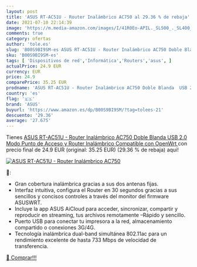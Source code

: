 ```yaml
---
layout: post
title: 'ASUS RT-AC51U - Router Inalámbrico AC750 al 29.36 % de rebaja'
date: 2021-07-10 22:14:39
image: 'https://m.media-amazon.com/images/I/41R0Eo-APIL._SL500_._SL400_.jpg'
comments: true
category: ofertas
author: 'tole.es'
slug: 'B00S9BI9SM-es ASUS RT-AC51U - Router Inalámbrico AC750 Doble Blanda USB...'
sku: 'B00S9BI9SM-es'
tags: [ 'Dispositivos de red','Informática','Routers','asus', ]
actualPrice: 24.9 EUR
currency: EUR
price: 24.9
comparePrice: 35.25 EUR
prodname: 'ASUS RT-AC51U - Router Inalámbrico AC750 Doble Blanda  USB 2.0  Modo Punto de Acceso y Router Inalámbrico  Compatible con OpenWrt '
country: 'es'
flag: '🇪🇸'
brand: 'ASUS'
buyurl: 'https://www.amazon.es/dp/B00S9BI9SM/?tag=tolees-21'
descuento: '29.36'
average: '27.675'
---
```


Tienes [ASUS RT-AC51U - Router Inalámbrico AC750 Doble Blanda  USB 2.0  Modo Punto de Acceso y Router Inalámbrico  Compatible con OpenWrt ](https://www.amazon.es/dp/B00S9BI9SM/?tag=tolees-21) con precio final de  24.9 EUR (original: 35.25 EUR) (29.36 %  de rebaja) aqui!

[![ASUS RT-AC51U - Router Inalámbrico AC750](https://m.media-amazon.com/images/I/41R0Eo-APIL._SL500_._SL400_.jpg)](https://www.amazon.es/dp/B00S9BI9SM/?tag=tolees-21)

🔎:

- Gran cobertura inalámbrica gracias a sus dos antenas fijas.
- Interfaz intuitiva, configura el Router en 30 segundos gracias a sus sencillos y concisos controles a través del monitor del firmware ASUSWRT.
- Incluye la app ASUS AiCloud para acceder, sincronizar, compartir y reproducir en streaming, tus archivos remotamente –Rápido y sencillo.
- Puerto USB para conectar tu impresora a la red, almacenamiento compartido o conexiones 3G/4G.
- Tecnología inalámbrica dual-band simultánea 802.11ac para un rendimiento excelente de hasta 733 Mbps de velocidad de transferencia.

[🛒 Comprar!!!](https://www.amazon.es/dp/B00S9BI9SM/?tag=tolees-21)
